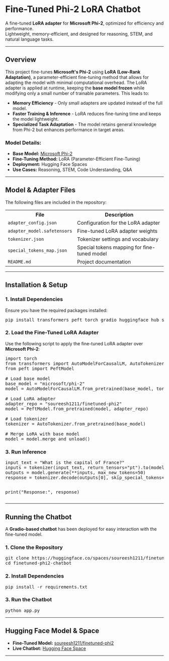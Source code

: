 <!DOCTYPE html>
<html lang="en">
<head>
    <meta charset="UTF-8">
    <meta name="viewport" content="width=device-width, initial-scale=1.0">
</head>
<body>

<h1 align="left">Fine-Tuned Phi-2 LoRA Chatbot</h1>
<p align="left">
    A fine-tuned <strong>LoRA adapter</strong> for <strong>Microsoft Phi-2</strong>, optimized for efficiency and performance.<br>
    Lightweight, memory-efficient, and designed for reasoning, STEM, and natural language tasks.
</p>

---

<h2>Overview</h2>
<p>
This project fine-tunes <strong>Microsoft's Phi-2</strong> using <strong>LoRA (Low-Rank Adaptation)</strong>, a parameter-efficient fine-tuning method that allows for adapting the model with minimal computational overhead. The LoRA adapter is applied at runtime, keeping the <strong>base model frozen</strong> while modifying only a small number of trainable parameters. This leads to:
<ul>
    <li><strong>Memory Efficiency</strong> - Only small adapters are updated instead of the full model.</li>
    <li><strong>Faster Training & Inference</strong> - LoRA reduces fine-tuning time and keeps the model lightweight.</li>
    <li><strong>Specialized Task Adaptation</strong> - The model retains general knowledge from Phi-2 but enhances performance in target areas.</li>
</ul>
</p>

<h3>Model Details:</h3>
<ul>
    <li><strong>Base Model:</strong> <a href="https://huggingface.co/microsoft/phi-2">Microsoft Phi-2</a></li>
    <li><strong>Fine-Tuning Method:</strong> LoRA (Parameter-Efficient Fine-Tuning)</li>
    <li><strong>Deployment:</strong> Hugging Face Spaces</li>
    <li><strong>Use Cases:</strong> Reasoning, STEM, Code Understanding, Q&A</li>
</ul>

---

<h2>Model & Adapter Files</h2>
<p>The following files are included in the repository:</p>
<table>
    <tr>
        <th>File</th>
        <th>Description</th>
    </tr>
    <tr>
        <td><code>adapter_config.json</code></td>
        <td>Configuration for the LoRA adapter</td>
    </tr>
    <tr>
        <td><code>adapter_model.safetensors</code></td>
        <td>Fine-tuned LoRA adapter weights</td>
    </tr>
    <tr>
        <td><code>tokenizer.json</code></td>
        <td>Tokenizer settings and vocabulary</td>
    </tr>
    <tr>
        <td><code>special_tokens_map.json</code></td>
        <td>Special tokens mapping for fine-tuned model</td>
    </tr>
    <tr>
        <td><code>README.md</code></td>
        <td>Project documentation</td>
    </tr>
</table>

---

<h2>Installation & Setup</h2>
<h3>1. Install Dependencies</h3>
<p>Ensure you have the required packages installed:</p>
<pre>
pip install transformers peft torch gradio huggingface_hub safetensors
</pre>

<h3>2. Load the Fine-Tuned LoRA Adapter</h3>
<p>Use the following script to apply the fine-tuned LoRA adapter over <strong>Microsoft Phi-2</strong>:</p>

<pre>
import torch
from transformers import AutoModelForCausalLM, AutoTokenizer
from peft import PeftModel

# Load base model
base_model = "microsoft/phi-2"
model = AutoModelForCausalLM.from_pretrained(base_model, torch_dtype=torch.bfloat16, device_map="auto")

# Load LoRA adapter
adapter_repo = "soureesh1211/finetuned-phi2"
model = PeftModel.from_pretrained(model, adapter_repo)

# Load tokenizer
tokenizer = AutoTokenizer.from_pretrained(base_model)

# Merge LoRA with base model
model = model.merge_and_unload()
</pre>

<h3>3. Run Inference</h3>
<pre>
input_text = "What is the capital of France?"
inputs = tokenizer(input_text, return_tensors="pt").to(model.device)
outputs = model.generate(**inputs, max_new_tokens=50)
response = tokenizer.decode(outputs[0], skip_special_tokens=True)

print("Response:", response)
</pre>

---

<h2> Running the Chatbot</h2>
<p>A <strong>Gradio-based chatbot</strong> has been deployed for easy interaction with the fine-tuned model.</p>

<h3>1. Clone the Repository</h3>
<pre>
git clone https://huggingface.co/spaces/soureesh1211/finetuned-phi2-chatbot
cd finetuned-phi2-chatbot
</pre>

<h3>2. Install Dependencies</h3>
<pre>
pip install -r requirements.txt
</pre>

<h3>3. Run the Chatbot</h3>
<pre>
python app.py
</pre>

---

<h2> Hugging Face Model & Space</h2>
<ul>
    <li><strong>Fine-Tuned Model:</strong> <a href="https://huggingface.co/soureesh1211/finetuned-phi2">soureesh1211/finetuned-phi2</a></li>
    <li><strong>Live Chatbot:</strong> <a href="https://huggingface.co/spaces/soureesh1211/finetuned-phi2-chatbot">Hugging Face Space</a></li>
</ul>

---
